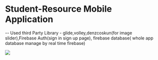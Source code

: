 # Student-Resource Mobile Application

-- Used third Party Library - glide,volley,denzcoskun(for image slider),Firebase Auth(sign in sign up page),
                            firebase database( whole app database manage by real time firebase)
                            
 <img src="https://raw.githubusercontent.com/amankumar7017/amankumar7017.github.io/master/images/sr_pik1.png">
